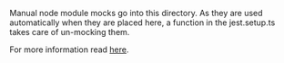 Manual node module mocks go into this directory. As they are used automatically when they are placed here, a function in the jest.setup.ts takes care of un-mocking them.

For more information read [here](https://jestjs.io/docs/en/manual-mocks#mocking-node-modules).
